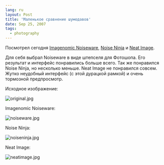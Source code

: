 ```yaml
---
lang: ru
layout: Post
title: 'Маленькое сравнение шумодавов'
date: Sep 25, 2007
tags:
  - photography
---
```


Посмотрел сегодня [Imagenomic Noiseware](http://www.imagenomic.com/nwpg.aspx), [Noise Ninja](http://www.picturecode.com/) и [Neat Image](http://www.neatimage.com/).

<!--more-->

Для себя выбрал Noiseware в виде штепселя для Фотошопа. Его результат и интерфейс понравились больше всего. Так же понравился Noise Ninja, но несколько меньше. Neat Image не понравился совсем. Жутко неудобный интерфейс (с этой дурацкой рамкой) и очень тормозной предпросмотр.

Исходное изображение:

![original.jpg](upload://original.jpg)

Imagenomic Noiseware:

![noiseware.jpg](upload://noiseware.jpg)

Noise Ninja:

![noiseninja.jpg](upload://noiseninja.jpg)

Neat Image:

![neatimage.jpg](upload://neatimage.jpg)
